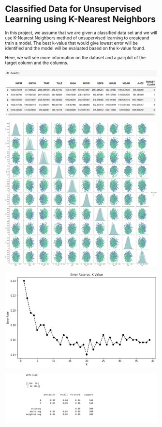 # Classified Data for Unsupervised Learning using K-Nearest Neighbors

In this project, we assume that we are given a classified data set and we will use K-Nearest Neighbors method of unsupervised learning to createand train a model. The best k-value that would give lowest error will be identified and the model will be evaluated based on the k-value found.

Here, we will see more information on the dataset and a pairplot of the target column and the columns.

![dataset](https://github.com/javadfarshchi/Classified-Data-Unsupervised-Learning-KNN/blob/main/knn_head.PNG)

![pairplot](https://github.com/javadfarshchi/Classified-Data-Unsupervised-Learning-KNN/blob/main/pairplot_hue_target.png)

![k_vs_error](https://github.com/javadfarshchi/Classified-Data-Unsupervised-Learning-KNN/blob/main/k_vs_error.png)

![evaluation](https://github.com/javadfarshchi/Classified-Data-Unsupervised-Learning-KNN/blob/main/eval_knn.PNG)
